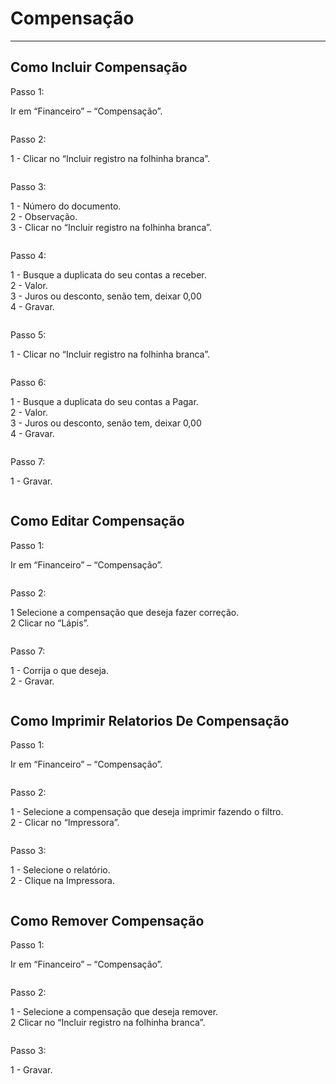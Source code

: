 # Compensação

***

## Como Incluir Compensação

Passo 1:

Ir em “Financeiro” – “Compensação”.

<figure><img src="../../.gitbook/assets/image (310).png" alt=""><figcaption></figcaption></figure>

Passo 2:

1 - Clicar no “Incluir registro na folhinha branca”.

<figure><img src="../../.gitbook/assets/image (311).png" alt=""><figcaption></figcaption></figure>

Passo 3:

1 - Número do documento.\
2 - Observação.\
3 - Clicar no “Incluir registro na folhinha branca”.

<figure><img src="../../.gitbook/assets/image (312).png" alt=""><figcaption></figcaption></figure>

Passo 4:

1 - Busque a duplicata do seu contas a receber.\
2 - Valor.\
3 - Juros ou desconto, senão tem, deixar 0,00\
4 - Gravar.

<figure><img src="../../.gitbook/assets/image (313).png" alt=""><figcaption></figcaption></figure>

Passo 5:

1 - Clicar no “Incluir registro na folhinha branca”.

<figure><img src="../../.gitbook/assets/image (314).png" alt=""><figcaption></figcaption></figure>

Passo 6:

1 - Busque a duplicata do seu contas a Pagar.\
2 - Valor.\
3 - Juros ou desconto, senão tem, deixar 0,00\
4 - Gravar.

<figure><img src="../../.gitbook/assets/image (315).png" alt=""><figcaption></figcaption></figure>

Passo 7:

1 - Gravar.

<figure><img src="../../.gitbook/assets/image (316).png" alt=""><figcaption></figcaption></figure>

## Como Editar Compensação

Passo 1:

Ir em “Financeiro” – “Compensação”.

<figure><img src="../../.gitbook/assets/image (317).png" alt=""><figcaption></figcaption></figure>

Passo 2:

1 Selecione a compensação que deseja fazer correção.\
2 Clicar no “Lápis”.

<figure><img src="../../.gitbook/assets/image (318).png" alt=""><figcaption></figcaption></figure>

Passo 7:

1 - Corrija o que deseja.\
2 - Gravar.

<figure><img src="../../.gitbook/assets/image (319).png" alt=""><figcaption></figcaption></figure>

## Como Imprimir Relatorios De Compensação

Passo 1:

Ir em “Financeiro” – “Compensação”.

<figure><img src="../../.gitbook/assets/image (320).png" alt=""><figcaption></figcaption></figure>

Passo 2:

1 - Selecione a compensação que deseja imprimir fazendo o filtro.\
2 - Clicar no “Impressora”.

<figure><img src="../../.gitbook/assets/image (321).png" alt=""><figcaption></figcaption></figure>

Passo 3:

1 - Selecione o relatório.\
2 - Clique na Impressora.

<figure><img src="../../.gitbook/assets/image (322).png" alt=""><figcaption></figcaption></figure>

## Como Remover Compensação

Passo 1:

Ir em “Financeiro” – “Compensação”.

<figure><img src="../../.gitbook/assets/image (323).png" alt=""><figcaption></figcaption></figure>

Passo 2:

1 - Selecione a compensação que deseja remover.\
2 Clicar no “Incluir registro na folhinha branca”.

<figure><img src="../../.gitbook/assets/image (324).png" alt=""><figcaption></figcaption></figure>

Passo 3:

1 - Gravar.

<figure><img src="../../.gitbook/assets/image (325).png" alt=""><figcaption></figcaption></figure>
